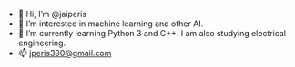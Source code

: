- 👋 Hi, I’m @jaiperis
- 👀 I’m interested in machine learning and other AI.
- 🌱 I’m currently learning Python 3 and C++. I am also studying electrical engineering.
- 📫 jperis390@gmail.com

<!---
jaiperis/jaiperis is a ✨ special ✨ repository because its `README.md` (this file) appears on your GitHub profile.
You can click the Preview link to take a look at your changes.
--->

